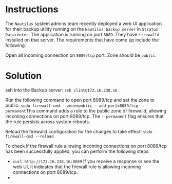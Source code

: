 # Instructions

The `Nautilus` system admins team recently deployed a web UI application for their backup utility running on the `Nautilus backup server` in `Stratos Datacenter`. The application is running on port `8089`. They have `firewalld` installed on that server. The requirements that have come up include the following:

Open all incoming connection  on `8089/tcp` port.  Zone should be `public`.

# Solution

ssh into the Backup server: `ssh clint@172.16.238.16`

Run the following command to open port 8089/tcp and set the zone to public: `sudo firewall-cmd --zone=public --add-port=8089/tcp --permanent`This command adds a rule to the public zone of firewalld, allowing incoming connections on port 8089/tcp. The `--permanent` flag ensures that the rule persists across system reboots.

Reload the firewalld configuration for the changes to take effect: `sudo firewall-cmd --reload`

To check if the firewall rule allowing incoming connections on port 8089/tcp has been successfully applied, you can perform the following steps:

- `curl http://172.16.238.16:8089` If you receive a response or see the web UI, it indicates that the firewall rule is allowing incoming connections on port 8089/tcp.
-
